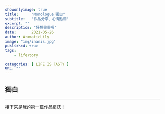 ```yaml
---
showonlyimage: true
title:      "Monologue 獨白"
subtitle:   '作品分享、心情點滴'
excerpt: ""
description: "好想畫畫喔"
date:       2021-05-26
author: AromaticLily    
image: "img/inanis.jpg"
published: true 
tags:
    - lifestory

categories: [ LIFE IS TASTY ]
URL: ""
---
```


## 獨白
---

接下來是我的第一篇作品網誌！

<!--more-->

